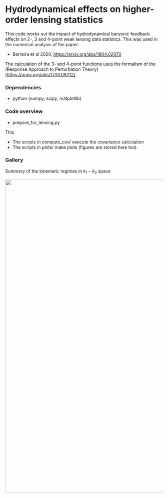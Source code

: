 # Hydrodynamical effects on higher-order lensing statistics

This code works out the impact of hydrodynamical baryonic feedback effects on 2-, 3 and 4-point weak lensing data statistics. This was used in the numerical analysis of the paper:

- Barreira et al 2020, https://arxiv.org/abs/1904.02070

The calculation of the 3- and 4-point functions uses the formalism of the (Response Approach to Perturbation Theory)[https://arxiv.org/abs/1703.09212].

### Dependencies

- python (numpy, scipy, matplotlib)

### Code overview

- prepare_for_lensing.py

This 

- The scripts in compute_cov/ execute the covariance calculation
- The scripts in plots/ make plots (figures are stored here too).

### Gallery

Summary of the kinematic regimes in $k_1-k_2$ space

<img src="plots/fig_regimes_v2.png" width="1000" height=auto/>

